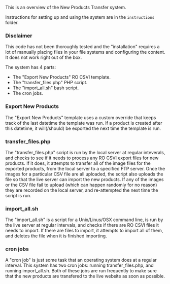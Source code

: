 This is an overview of the New Products Transfer system. 

Instructions for setting up and using the system are in the `instructions` folder.

### Disclaimer
This code has not been thoroughly tested and the "installation" requires a lot of manually placing files in your file systems and configuring the content. It does not work right out of the box.

The system has 4 parts:
  * The "Export New Products" RO CSVI template.
  * The "transfer_files.php" PHP script.
  * The "import_all.sh" bash script.
  * The cron jobs.


### Export New Products
The "Export New Products" template uses a custom override that keeps track of the last datetime the template was run. If a product is created after this datetime, it will(/should) be exported the next time the template is run.


### transfer_files.php
The "transfer_files.php" script is run by the local server at regular inteverals, and checks to see if it needs to process any RO CSVI export files for new products. If it does, it attempts to transfer all of the image files for the exported products, from the local server to a specified FTP server. Once the images for a particular CSV file are all uploaded, the script also uploads the file so that the live server can import the new products. If any of the images or the CSV file fail to upload (which can happen randomly for no reason) they are recorded on the local server, and re-attempted the next time the script is run.


### import_all.sh
The "import_all.sh" is a script for a Unix/Linus/OSX command line, is run by the live server at regular intervals, and checks if there are RO CSVI files it needs to import. If there are files to import, it attempts to import all of them, and deletes the file when it is finished importing.


### cron jobs
A "cron job" is just some task that an operating system does at a regular interval. This system has two cron jobs: running transfer_files.php, and running import_all.sh. Both of these jobs are run frequently to make sure that the new products are transfered to the live website as soon as possible.

